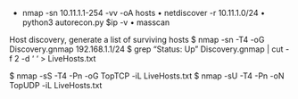    * nmap -sn  10.11.1.1-254 -vv -oA hosts
   • netdiscover -r 10.11.1.0/24
   • python3 autorecon.py $ip -v
   • masscan
   
   Host discovery, generate a list of surviving hosts
   $ nmap -sn -T4 -oG Discovery.gnmap 192.168.1.1/24
   $ grep “Status: Up” Discovery.gnmap | cut -f 2 -d ‘ ‘ > LiveHosts.txt
   
   $ nmap -sS -T4 -Pn -oG TopTCP -iL LiveHosts.txt
   $ nmap -sU -T4 -Pn -oN TopUDP -iL LiveHosts.txt
